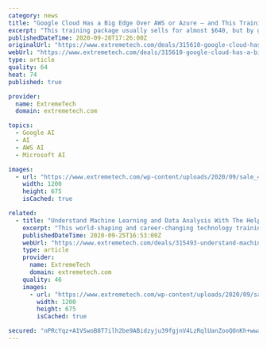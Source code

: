 ```yaml
---
category: news
title: "Google Cloud Has a Big Edge Over AWS or Azure — and This Training Can Help You Master It"
excerpt: "This training package usually sells for almost $640, but by getting in on this deal right now, you’ll get all seven courses for less than $5 each, just $29.99."
publishedDateTime: 2020-09-28T17:26:00Z
originalUrl: "https://www.extremetech.com/deals/315610-google-cloud-has-a-big-edge-over-aws-or-azure-and-this-training-can-help-you-master-it"
webUrl: "https://www.extremetech.com/deals/315610-google-cloud-has-a-big-edge-over-aws-or-azure-and-this-training-can-help-you-master-it"
type: article
quality: 64
heat: 74
published: true

provider:
  name: ExtremeTech
  domain: extremetech.com

topics:
  - Google AI
  - AI
  - AWS AI
  - Microsoft AI

images:
  - url: "https://www.extremetech.com/wp-content/uploads/2020/09/sale_41159_article_image.jpg"
    width: 1200
    height: 675
    isCached: true

related:
  - title: "Understand Machine Learning and Data Analysis With The Help Of This Expert-Led Training"
    excerpt: "This world-shaping and career-changing technology training regularly sells for about $1,600, but in this collection, you’ll get everything you need for about $5 per course, just $39.99."
    publishedDateTime: 2020-09-25T16:53:00Z
    webUrl: "https://www.extremetech.com/deals/315493-understand-machine-learning-and-data-analysis-with-the-help-of-this-expert-led-training"
    type: article
    provider:
      name: ExtremeTech
      domain: extremetech.com
    quality: 46
    images:
      - url: "https://www.extremetech.com/wp-content/uploads/2020/09/sale_39532_article_image.jpg"
        width: 1200
        height: 675
        isCached: true

secured: "nPRcYqz+A1VSwoB8T7ilh2be9ABidzyju39fgjnV4LzRqlUanZooQOnKh+wwaalnlgmo1kcTp2QAGsh3O7NBf269fsVM5A2ULFhaxH2hAW2ftqGe10LHhvd/x1L+KkJhcfeUOxA/6JLF8k4zvSmD/xU9+paeQQeZ+7UU1EPMSRColQMZsMrHt2VGSgIrWJpSMABCC9Bgs/5LGS6nPdSh9VPpPNcygOD4jREGK9hrNstLjY8st4wm19pq26bFOpN7Iwl9zzfN4ChOb68JoaRcNe6BAQpedfD/jclcQnmYsgWyqgcnpTUYyGWg/iiZhv6RhwcpaoaTwICsBPOyDXI5vTeA5jK32esT9B1fREdJ5KU=;a9EVw+N6EfM8StyVAUk6CQ=="
---
```


